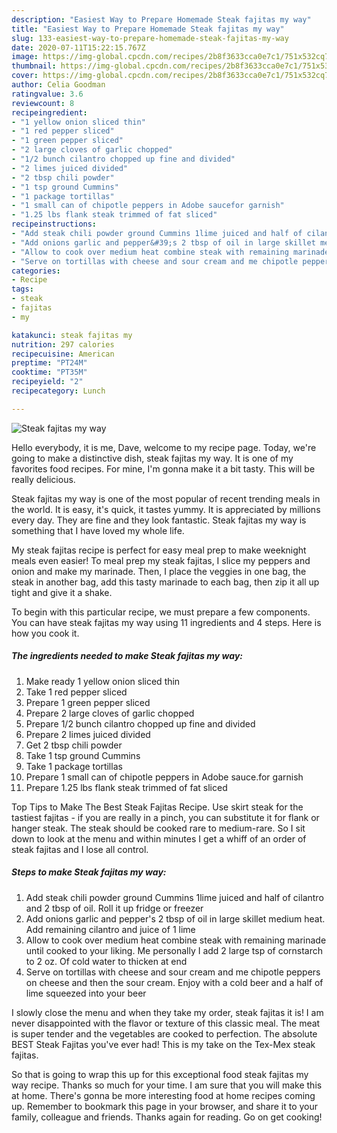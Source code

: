 ```yaml
---
description: "Easiest Way to Prepare Homemade Steak fajitas my way"
title: "Easiest Way to Prepare Homemade Steak fajitas my way"
slug: 133-easiest-way-to-prepare-homemade-steak-fajitas-my-way
date: 2020-07-11T15:22:15.767Z
image: https://img-global.cpcdn.com/recipes/2b8f3633cca0e7c1/751x532cq70/steak-fajitas-my-way-recipe-main-photo.jpg
thumbnail: https://img-global.cpcdn.com/recipes/2b8f3633cca0e7c1/751x532cq70/steak-fajitas-my-way-recipe-main-photo.jpg
cover: https://img-global.cpcdn.com/recipes/2b8f3633cca0e7c1/751x532cq70/steak-fajitas-my-way-recipe-main-photo.jpg
author: Celia Goodman
ratingvalue: 3.6
reviewcount: 8
recipeingredient:
- "1 yellow onion sliced thin"
- "1 red pepper sliced"
- "1 green pepper sliced"
- "2 large cloves of garlic chopped"
- "1/2 bunch cilantro chopped up fine and divided"
- "2 limes juiced divided"
- "2 tbsp chili powder"
- "1 tsp ground Cummins"
- "1 package tortillas"
- "1 small can of chipotle peppers in Adobe saucefor garnish"
- "1.25 lbs flank steak trimmed of fat sliced"
recipeinstructions:
- "Add steak chili powder ground Cummins 1lime juiced and half of cilantro and 2 tbsp of oil. Roll it up fridge or freezer"
- "Add onions garlic and pepper&#39;s 2 tbsp of oil in large skillet medium heat. Add remaining cilantro and juice of 1 lime"
- "Allow to cook over medium heat combine steak with remaining marinade until cooked to your liking. Me personally I add 2 large tsp of cornstarch to 2 oz. Of cold water to thicken at end"
- "Serve on tortillas with cheese and sour cream and me chipotle peppers on cheese and then the sour cream. Enjoy with a cold beer and a half of lime squeezed into your beer"
categories:
- Recipe
tags:
- steak
- fajitas
- my

katakunci: steak fajitas my 
nutrition: 297 calories
recipecuisine: American
preptime: "PT24M"
cooktime: "PT35M"
recipeyield: "2"
recipecategory: Lunch

---
```



![Steak fajitas my way](https://img-global.cpcdn.com/recipes/2b8f3633cca0e7c1/751x532cq70/steak-fajitas-my-way-recipe-main-photo.jpg)

Hello everybody, it is me, Dave, welcome to my recipe page. Today, we're going to make a distinctive dish, steak fajitas my way. It is one of my favorites food recipes. For mine, I'm gonna make it a bit tasty. This will be really delicious.

Steak fajitas my way is one of the most popular of recent trending meals in the world. It is easy, it's quick, it tastes yummy. It is appreciated by millions every day. They are fine and they look fantastic. Steak fajitas my way is something that I have loved my whole life.

My steak fajitas recipe is perfect for easy meal prep to make weeknight meals even easier! To meal prep my steak fajitas, I slice my peppers and onion and make my marinade. Then, I place the veggies in one bag, the steak in another bag, add this tasty marinade to each bag, then zip it all up tight and give it a shake.


To begin with this particular recipe, we must prepare a few components. You can have steak fajitas my way using 11 ingredients and 4 steps. Here is how you cook it.

<!--inarticleads1-->

##### The ingredients needed to make Steak fajitas my way:

1. Make ready 1 yellow onion sliced thin
1. Take 1 red pepper sliced
1. Prepare 1 green pepper sliced
1. Prepare 2 large cloves of garlic chopped
1. Prepare 1/2 bunch cilantro chopped up fine and divided
1. Prepare 2 limes juiced divided
1. Get 2 tbsp chili powder
1. Take 1 tsp ground Cummins
1. Take 1 package tortillas
1. Prepare 1 small can of chipotle peppers in Adobe sauce.for garnish
1. Prepare 1.25 lbs flank steak trimmed of fat sliced


Top Tips to Make The Best Steak Fajitas Recipe. Use skirt steak for the tastiest fajitas - if you are really in a pinch, you can substitute it for flank or hanger steak. The steak should be cooked rare to medium-rare. So I sit down to look at the menu and within minutes I get a whiff of an order of steak fajitas and I lose all control. 

<!--inarticleads2-->

##### Steps to make Steak fajitas my way:

1. Add steak chili powder ground Cummins 1lime juiced and half of cilantro and 2 tbsp of oil. Roll it up fridge or freezer
1. Add onions garlic and pepper&#39;s 2 tbsp of oil in large skillet medium heat. Add remaining cilantro and juice of 1 lime
1. Allow to cook over medium heat combine steak with remaining marinade until cooked to your liking. Me personally I add 2 large tsp of cornstarch to 2 oz. Of cold water to thicken at end
1. Serve on tortillas with cheese and sour cream and me chipotle peppers on cheese and then the sour cream. Enjoy with a cold beer and a half of lime squeezed into your beer


I slowly close the menu and when they take my order, steak fajitas it is! I am never disappointed with the flavor or texture of this classic meal. The meat is super tender and the vegetables are cooked to perfection. The absolute BEST Steak Fajitas you&#39;ve ever had! This is my take on the Tex-Mex steak fajitas. 

So that is going to wrap this up for this exceptional food steak fajitas my way recipe. Thanks so much for your time. I am sure that you will make this at home. There's gonna be more interesting food at home recipes coming up. Remember to bookmark this page in your browser, and share it to your family, colleague and friends. Thanks again for reading. Go on get cooking!
